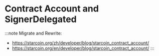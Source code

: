 
# Contract Account and SignerDelegated

:::note
Migrate and Rewrite:

* https://starcoin.org/zh/developer/blog/starcoin_contract_account/
* https://starcoin.org/en/developer/blog/starcoin_contract_account/
:::